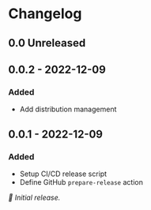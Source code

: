 # Changelog

## 0.0 Unreleased  

## 0.0.2 - 2022-12-09
### Added
- Add distribution management

## 0.0.1 - 2022-12-09

### Added
- Setup CI/CD release script
- Define GitHub `prepare-release` action

_:seedling: Initial release._
